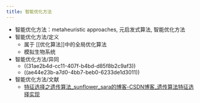 ```yaml
---
title: 智能优化方法
---
```


- 智能优化方法：metaheuristic approaches, 元启发式算法, 智能优化方法
- 智能优化方法/定义
	- 属于 [[优化算法]]中的全局优化算法
	- 模拟生物系统
- 智能优化方法/异同
	- ((31ae2b4d-cc11-407f-b4bd-d85f8b2c9af3))
	- ((ae44e23b-a7d0-4bb7-beb0-6233de1d3011))
- 智能优化方法/文献
	- [特征选择之遗传算法_sunflower_sara的博客-CSDN博客_遗传算法特征选择实现](https://blog.csdn.net/sunflower_sara/article/details/81321690)